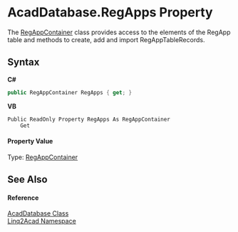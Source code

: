 # AcadDatabase.RegApps Property 
 

The <a href="T_Linq2Acad_RegAppContainer.md">RegAppContainer</a> class provides access to the elements of the RegApp table and methods to create, add and import RegAppTableRecords.

## Syntax

**C#**<br />
``` C#
public RegAppContainer RegApps { get; }
```

**VB**<br />
``` VB
Public ReadOnly Property RegApps As RegAppContainer
	Get
```


#### Property Value
Type: <a href="T_Linq2Acad_RegAppContainer.md">RegAppContainer</a>

## See Also


#### Reference
<a href="T_Linq2Acad_AcadDatabase.md">AcadDatabase Class</a><br /><a href="N_Linq2Acad.md">Linq2Acad Namespace</a><br />
